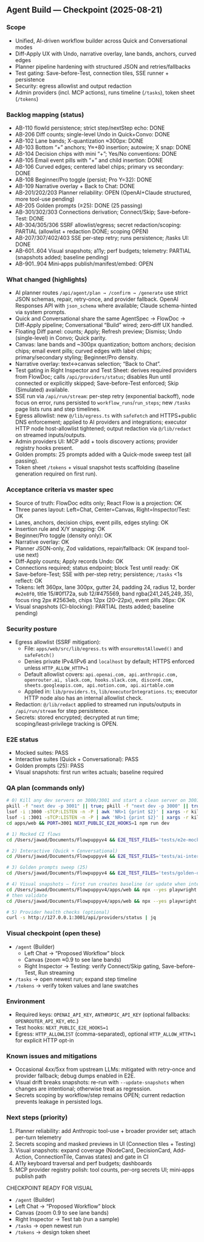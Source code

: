 ## Agent Build — Checkpoint (2025-08-21)

### Scope
- Unified, AI-driven workflow builder across Quick and Conversational modes
- Diff-Apply UX with Undo, narrative overlay, lane bands, anchors, curved edges
- Planner pipeline hardening with structured JSON and retries/fallbacks
- Test gating: Save-before-Test, connection tiles, SSE runner + persistence
- Security: egress allowlist and output redaction
- Admin providers (incl. MCP actions), runs timeline (`/tasks`), token sheet (`/tokens`)

### Backlog mapping (status)
- AB-110 flowId persistence; strict step/nextStep echo: DONE
- AB-206 Diff counts; single-level Undo in Quick+Convo: DONE
- AB-102 Lane bands; X-quantization ≈300px: DONE
- AB-103 Bottom “+” anchors; Y≈+80 insertion; autowire; X snap: DONE
- AB-104 Decision chips with mini “+”; Yes/No conventions: DONE
- AB-105 Email event pills with “+” and child insertion: DONE
- AB-106 Curved edges; centered label chips; primary vs secondary: DONE
- AB-108 Beginner/Pro toggle (persist; Pro Y=32): DONE
- AB-109 Narrative overlay + Back to Chat: DONE
- AB-201/202/203 Planner reliability: OPEN (OpenAI+Claude structured, more tool-use pending)
- AB-205 Golden prompts (≥25): DONE (25 passing)
- AB-301/302/303 Connections derivation; Connect/Skip; Save-before-Test: DONE
- AB-304/305/306 SSRF allowlist/egress; secret redaction/scoping: PARTIAL (allowlist + redaction DONE; scoping OPEN)
- AB-207/307/402/403 SSE per-step retry; runs persistence; /tasks UI: DONE
- AB-601..604 Visual snapshots; a11y; perf budgets; telemetry: PARTIAL (snapshots added; baseline pending)
- AB-901..904 Mini‑apps publish/manifest/embed: OPEN

### What changed (highlights)
- AI planner routes `/api/agent/plan → /confirm → /generate` use strict JSON schemas, repair, retry-once, and provider fallback. OpenAI Responses API with `json_schema` where available; Claude schema-hinted via system prompts.
- Quick and Conversational share the same AgentSpec → FlowDoc → Diff-Apply pipeline; Conversational “Build” wired; zero‑diff UX handled.
- Floating Diff panel: counts; Apply; Refresh preview; Dismiss; Undo (single-level) in Convo; Quick parity.
- Canvas: lane bands and ~300px quantization; bottom anchors; decision chips; email event pills; curved edges with label chips; primary/secondary styling; Beginner/Pro density.
- Narrative overlay: text↔canvas selection; “Back to Chat”.
- Test gating in Right Inspector and Test Sheet: derives required providers from FlowDoc; calls `/api/providers/status`; disables Run until connected or explicitly skipped; Save-before-Test enforced; Skip (Simulated) available.
- SSE run via `/api/run/stream`: per-step retry (exponential backoff), node focus on error, runs persisted to `workflow_runs`/`run_steps`; new `/tasks` page lists runs and step timelines.
- Egress allowlist: new `@/lib/egress.ts` with `safeFetch` and HTTPS+public DNS enforcement; applied to AI providers and integrations; executor HTTP node host-allowlist tightened; output redaction via `@/lib/redact` on streamed inputs/outputs.
- Admin providers UI: MCP add + tools discovery actions; provider registry hooks present.
- Golden prompts: 25 prompts added with a Quick-mode sweep test (all passing).
- Token sheet `/tokens` + visual snapshot tests scaffolding (baseline generation required on first run).

### Acceptance criteria vs master spec
- Source of truth: FlowDoc edits only; React Flow is a projection: OK
- Three panes layout: Left=Chat, Center=Canvas, Right=Inspector/Test: OK
- Lanes, anchors, decision chips, event pills, edges styling: OK
- Insertion rule and X/Y snapping: OK
- Beginner/Pro toggle (density only): OK
- Narrative overlay: OK
- Planner JSON-only, Zod validations, repair/fallback: OK (expand tool-use next)
- Diff-Apply counts; Apply records Undo: OK
- Connections required; status endpoint; block Test until ready: OK
- Save-before-Test; SSE with per-step retry; persistence; `/tasks` <1s reflect: OK
- Tokens: left 360px, lane 300px, gutter 24, padding 24, radius 12, border `#e2e8f0`, title 15/#0f172a, sub 12/#475569, band rgba(241,245,249,.35), focus ring 2px #2563eb, chips 12px (20–22px), event pills 26px: OK
- Visual snapshots (CI-blocking): PARTIAL (tests added; baseline pending)

### Security posture
- Egress allowlist (SSRF mitigation):
  - File: `apps/web/src/lib/egress.ts` with `ensureHostAllowed()` and `safeFetch()`
  - Denies private IPv4/IPv6 and `localhost` by default; HTTPS enforced unless `HTTP_ALLOW_HTTP=1`
  - Default allowlist covers: `api.openai.com, api.anthropic.com, openrouter.ai, slack.com, hooks.slack.com, discord.com, sheets.googleapis.com, api.notion.com, api.airtable.com`
  - Applied in: `lib/providers.ts`, `lib/executorIntegrations.ts`; executor HTTP node also has an internal allowlist check.
- Redaction: `@/lib/redact` applied to streamed run inputs/outputs in `/api/run/stream` for step persistence.
- Secrets: stored encrypted; decrypted at run time; scoping/least‑privilege tracking is OPEN.

### E2E status
- Mocked suites: PASS
- Interactive suites (Quick + Conversational): PASS
- Golden prompts (25): PASS
- Visual snapshots: first run writes actuals; baseline required

### QA plan (commands only)
```bash
# 0) Kill any dev servers on 3000/3001 and start a clean server on 3001
pkill -f "next dev -p 3001" || true; pkill -f "next dev -p 3000" || true;
lsof -i :3000 -sTCP:LISTEN -n -P | awk 'NR>1 {print $2}' | xargs -r kill -9;
lsof -i :3001 -sTCP:LISTEN -n -P | awk 'NR>1 {print $2}' | xargs -r kill -9;
cd apps/web && PORT=3001 NEXT_PUBLIC_E2E_HOOKS=1 npm run dev
```
```bash
# 1) Mocked CI flows
cd /Users/jawad/Documents/Flowpuppyv4 && E2E_TEST_FILES='tests/e2e-mocked.spec.ts tests/e2e-mocked-convo.spec.ts' node scripts/e2e-run.mjs
```
```bash
# 2) Interactive (Quick + Conversational)
cd /Users/jawad/Documents/Flowpuppyv4 && E2E_TEST_FILES='tests/ai-interactive.spec.ts tests/quick-interactive.spec.ts' node scripts/e2e-run.mjs
```
```bash
# 3) Golden prompts sweep (25)
cd /Users/jawad/Documents/Flowpuppyv4 && E2E_TEST_FILES='tests/golden-quick.spec.ts' node scripts/e2e-run.mjs
```
```bash
# 4) Visual snapshots — first run creates baseline (or update when intentional changes)
cd /Users/jawad/Documents/Flowpuppyv4/apps/web && npx --yes playwright test tests/visual-snapshots.spec.ts --update-snapshots
# then validate
cd /Users/jawad/Documents/Flowpuppyv4/apps/web && npx --yes playwright test tests/visual-snapshots.spec.ts
```
```bash
# 5) Provider health checks (optional)
curl -s http://127.0.0.1:3001/api/providers/status | jq
```

### Visual checkpoint (open these)
- `/agent` (Builder)
  - Left Chat → “Proposed Workflow” block
  - Canvas (zoom ≈0.9 to see lane bands)
  - Right Inspector → Testing: verify Connect/Skip gating, Save-before-Test, Run streaming
- `/tasks` → open newest run; expand step timeline
- `/tokens` → verify token values and lane swatches

### Environment
- Required keys: `OPENAI_API_KEY`, `ANTHROPIC_API_KEY` (optional fallbacks: `OPENROUTER_API_KEY`, etc.)
- Test hooks: `NEXT_PUBLIC_E2E_HOOKS=1`
- Egress: `HTTP_ALLOWLIST` (comma-separated), optional `HTTP_ALLOW_HTTP=1` for explicit HTTP opt-in

### Known issues and mitigations
- Occasional 4xx/5xx from upstream LLMs: mitigated with retry-once and provider fallback; debug dumps enabled in E2E.
- Visual drift breaks snapshots: re-run with `--update-snapshots` when changes are intentional; otherwise treat as regression.
- Secrets scoping by workflow/step remains OPEN; current redaction prevents leakage in persisted logs.

### Next steps (priority)
1) Planner reliability: add Anthropic tool-use + broader provider set; attach per-turn telemetry
2) Secrets scoping and masked previews in UI (Connection tiles + Testing)
3) Visual snapshots: expand coverage (NodeCard, DecisionCard, Add-Action, ConnectionTile, Canvas states) and gate in CI
4) A11y keyboard traversal and perf budgets; dashboards
5) MCP provider registry polish: tool counts, per-org secrets UI; mini‑apps publish path

CHECKPOINT READY FOR VISUAL
- `/agent` (Builder)
- Left Chat → “Proposed Workflow” block
- Canvas (zoom 0.9 to see lane bands)
- Right Inspector → Test tab (run a sample)
- `/tasks` → open newest run
- `/tokens` → design token sheet


